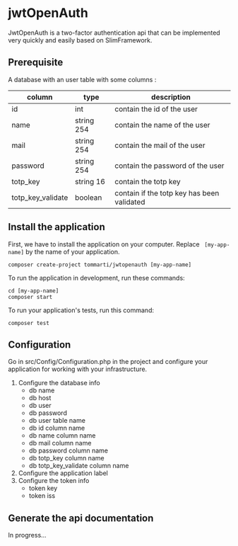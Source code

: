 # jwtOpenAuth

JwtOpenAuth is a two-factor authentication api that can be implemented very quickly and easily based on SlimFramework.

## Prerequisite

A  database with an user table with some columns :

column | type | description
--- | --- | ---
id | int | contain the id of the user
name | string 254 | contain the name of the user
mail | string 254 | contain the mail of the user
password | string 254 | contain the password of the user
totp_key | string 16 | contain the totp key
totp_key_validate | boolean | contain if the totp key has been validated

## Install the application

First, we have to install the application on your computer. Replace ``` [my-app-name]``` by the name of your application. 

`````` 
composer create-project tommarti/jwtopenauth [my-app-name]
``````

To run the application in development, run these commands:

```
cd [my-app-name]
composer start
```

To run your application's tests, run this command:

``````
composer test
``````

## Configuration

Go in src/Config/Configuration.php in the project and configure your application for working with your infrastructure.

1. Configure the database info
   * db name
   * db host
   * db user
   * db password
   * db user table name
   * db id column name
   * db name column name
   * db mail column name
   * db password column name
   * db totp_key column name
   * db totp_key_validate column name
2. Configure the application label
3. Configure the token info
   * token key
   * token iss

## Generate the api documentation

In progress...